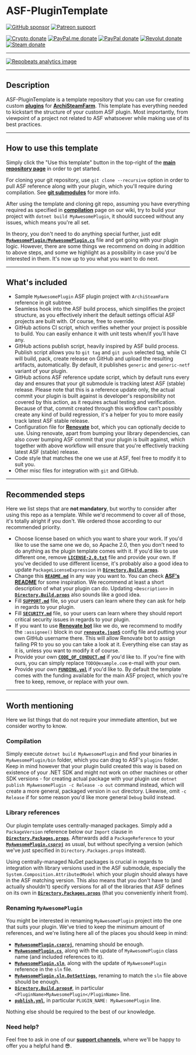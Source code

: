 # ASF-PluginTemplate

[![GitHub sponsor](https://img.shields.io/badge/GitHub-sponsor-ea4aaa.svg?logo=github-sponsors)](https://github.com/sponsors/JustArchi)
[![Patreon support](https://img.shields.io/badge/Patreon-support-f96854.svg?logo=patreon)](https://www.patreon.com/JustArchi)

[![Crypto donate](https://img.shields.io/badge/Crypto-donate-f7931a.svg?logo=bitcoin)](https://commerce.coinbase.com/checkout/0c23b844-c51b-45f4-9135-8db7c6fcf98e)
[![PayPal.me donate](https://img.shields.io/badge/PayPal.me-donate-00457c.svg?logo=paypal)](https://paypal.me/JustArchi)
[![PayPal donate](https://img.shields.io/badge/PayPal-donate-00457c.svg?logo=paypal)](https://www.paypal.com/cgi-bin/webscr?cmd=_s-xclick&hosted_button_id=HD2P2P3WGS5Y4)
[![Revolut donate](https://img.shields.io/badge/Revolut-donate-0075eb.svg?logo=revolut)](https://pay.revolut.com/profile/ukaszyxm)
[![Steam donate](https://img.shields.io/badge/Steam-donate-000000.svg?logo=steam)](https://steamcommunity.com/tradeoffer/new/?partner=46697991&token=0ix2Ruv_)

---

[![Repobeats analytics image](https://repobeats.axiom.co/api/embed/4aa3ac833c7593826ac47ccfdc49c46ae27abb3d.svg "Repobeats analytics image")](https://github.com/JustArchiNET/ASF-PluginTemplate/pulse)

---

## Description

ASF-PluginTemplate is a template repository that you can use for creating custom **[plugins](https://github.com/JustArchiNET/ArchiSteamFarm/wiki/Plugins)** for **[ArchiSteamFarm](https://github.com/JustArchiNET/ArchiSteamFarm)**. This template has everything needed to kickstart the structure of your custom ASF plugin. Most importantly, from viewpoint of a project not related to ASF whatsoever while making use of its best practices.

---

## How to use this template

Simply click the "Use this template" button in the top-right of the **[main repository page](https://github.com/JustArchiNET/ASF-PluginTemplate)** in order to get started.

For cloning your git repository, use `git clone --recursive` option in order to pull ASF reference along with your plugin, which you'll require during compilation. See **[git submodules](https://git-scm.com/book/en/v2/Git-Tools-Submodules)** for more info.

After using the template and cloning git repo, assuming you have everything required as specified in **[compilation](https://github.com/JustArchiNET/ArchiSteamFarm/wiki/Compilation)** page on our wiki, try to build your project with `dotnet build MyAwesomePlugin`, it should succeed without any issues, which means you're all set.

In theory, you don't need to do anything special further, just edit **[`MyAwesomePlugin/MyAwesomePlugin.cs`](https://github.com/JustArchiNET/ASF-PluginTemplate/blob/main/MyAwesomePlugin/MyAwesomePlugin.cs)** file and get going with your plugin logic. However, there are some things we recommend on doing in addition to above steps, and some we highlight as a possibility in case you'd be interested in them. It's now up to you what you want to do next.

---

## What's included

- Sample `MyAwesomePlugin` ASF plugin project with `ArchiSteamFarm` reference in git subtree.
- Seamless hook into the ASF build process, which simplifies the project structure, as you effectively inherit the default settings official ASF projects are built with. Of course, free to override.
- GitHub actions CI script, which verifies whether your project is possible to build. You can easily enhance it with unit tests when/if you'll have any.
- GitHub actions publish script, heavily inspired by ASF build process. Publish script allows you to `git tag` and `git push` selected tag, while CI will build, pack, create release on GitHub and upload the resulting artifacts, automatically. By default, it publishes `generic` and `generic-netf` variant of your plugin.
- GitHub actions ASF reference update script, which by default runs every day and ensures that your git submodule is tracking latest ASF (stable) release. Please note that this is a reference update only, the actual commit your plugin is built against is developer's responsibility not covered by this action, as it requires actual testing and verification. Because of that, commit created through this workflow can't possibly create any kind of build regression, it's a helper for you to more easily track latest ASF stable release.
- Configuration file for **[Renovate](https://github.com/renovatebot/renovate)** bot, which you can optionally decide to use. Using renovate, apart from bumping your library dependencies, can also cover bumping ASF commit that your plugin is built against, which together with above workflow will ensure that you're effectively tracking latest ASF (stable) release.
- Code style that matches the one we use at ASF, feel free to modify it to suit you.
- Other misc files for integration with `git` and GitHub.

---

## Recommended steps

Here we list steps that are **not mandatory**, but worthy to consider after using this repo as a template. While we'd recommend to cover all of those, it's totally alright if you don't. We ordered those according to our recommended priority.

- Choose license based on which you want to share your work. If you'd like to use the same one we do, so Apache 2.0, then you don't need to do anything as the plugin template comes with it. If you'd like to use different one, remove **[`LICENSE-2.0.txt`](https://github.com/JustArchiNET/ASF-PluginTemplate/blob/main/LICENSE-2.0.txt)** file and provide your own. If you've decided to use different license, it's probably also a good idea to update `PackageLicenseExpression` in **[`Directory.Build.props`](https://github.com/JustArchiNET/ASF-PluginTemplate/blob/main/Directory.Build.props#L16)**.
- Change this **[`README.md`](https://github.com/JustArchiNET/ASF-PluginTemplate/blob/main/README.md)** in any way you want to. You can check **[ASF's README](https://github.com/JustArchiNET/ArchiSteamFarm/blob/main/README.md)** for some inspiration. We recommend at least a short description of what your plugin can do. Updating `<Description>` in **[`Directory.Build.props`](https://github.com/JustArchiNET/ASF-PluginTemplate/blob/main/Directory.Build.props#L14)** also sounds like a good idea.
- Fill **[`SUPPORT.md`](https://github.com/JustArchiNET/ASF-PluginTemplate/blob/main/.github/SUPPORT.md)** file, so your users can learn where they can ask for help in regards to your plugin.
- Fill **[`SECURITY.md`](https://github.com/JustArchiNET/ASF-PluginTemplate/blob/main/.github/SECURITY.md)** file, so your users can learn where they should report critical security issues in regards to your plugin.
- If you want to use **[Renovate bot](https://github.com/renovatebot/renovate)** like we do, we recommend to modify the `:assignee()` block in our **[`renovate.json5`](https://github.com/JustArchiNET/ASF-PluginTemplate/blob/main/.github/renovate.json5#L5)** config file and putting your own GitHub username there. This will allow Renovate bot to assign failing PR to you so you can take a look at it. Everything else can stay as it is, unless you want to modify it of course.
- Provide your own **[`CODE_OF_CONDUCT.md`](https://github.com/JustArchiNET/ASF-PluginTemplate/blob/main/.github/CODE_OF_CONDUCT.md#enforcement)** if you'd like to. If you're fine with ours, you can simply replace `TODO@example.com` e-mail with your own.
- Provide your own **[`FUNDING.yml`](https://github.com/JustArchiNET/ASF-PluginTemplate/blob/main/.github/FUNDING.yml)** if you'd like to. By default the template comes with the funding available for the main ASF project, which you're free to keep, remove, or replace with your own.

---

## Worth mentioning

Here we list things that do not require your immediate attention, but we consider worthy to know.

### Compilation

Simply execute `dotnet build MyAwesomePlugin` and find your binaries in `MyAwesomePlugin/bin` folder, which you can drag to ASF's `plugins` folder. Keep in mind however that your plugin build created this way is based on existence of your .NET SDK and might not work on other machines or other SDK versions - for creating actual package with your plugin use `dotnet publish MyAwesomePlugin -c Release -o out` command instead, which will create a more general, packaged version in `out` directory. Likewise, omit `-c Release` if for some reason you'd like more general `Debug` build instead.

### Library references

Our plugin template uses centrally-managed packages. Simply add a `PackageVersion` reference below our `Import` clause in **[`Directory.Packages.props`](https://github.com/JustArchiNET/ASF-PluginTemplate/blob/main/Directory.Packages.props#L2)**. Afterwards add a `PackageReference` to your **[`MyAwesomePlugin.csproj`](https://github.com/JustArchiNET/ASF-PluginTemplate/blob/main/MyAwesomePlugin/MyAwesomePlugin.csproj#L6-L10)** as usual, but without specifying a version (which we've just specified in `Directory.Packages.props` instead).

Using centrally-managed NuGet packages is crucial in regards to integration with library versions used in the ASF submodule, especially the `System.Composition.AttributedModel` which your plugin should always have in the ASF matching version. This also means that you don't have to (and actually shouldn't) specify versions for all of the libraries that ASF defines on its own in **[`Directory.Packages.props`](https://github.com/JustArchiNET/ArchiSteamFarm/blob/main/Directory.Packages.props)** (that you conveniently inherit from).

### Renaming `MyAwesomePlugin`

You might be interested in renaming `MyAwesomePlugin` project into the one that suits your plugin. We've tried to keep the minimum amount of references, and we're listing here all of the places you should keep in mind:
- **[`MyAwesomePlugin.csproj`](https://github.com/JustArchiNET/ASF-PluginTemplate/blob/main/MyAwesomePlugin/MyAwesomePlugin.csproj)**, renaming should be enough.
- **[`MyAwesomePlugin.cs`](https://github.com/JustArchiNET/ASF-PluginTemplate/blob/main/MyAwesomePlugin/MyAwesomePlugin.cs#L6-L16)**, along with the update of `MyAwesomePlugin` class name (and included references to it).
- **[`MyAwesomePlugin.sln`](https://github.com/JustArchiNET/ASF-PluginTemplate/blob/main/MyAwesomePlugin.sln#L6)**, along with the update of `MyAwesomePlugin` reference in the `sln` file.
- **[`MyAwesomePlugin.sln.DotSettings`](https://github.com/JustArchiNET/ASF-PluginTemplate/blob/main/MyAwesomePlugin.sln.DotSettings)**, renaming to match the `sln` file above should be enough.
- **[`Directory.Build.props#`](https://github.com/JustArchiNET/ASF-PluginTemplate/blob/main/Directory.Build.props#L5)**, in particular `<PluginName>MyAwesomePlugin</PluginName>` line.
- **[`publish.yml`](https://github.com/JustArchiNET/ASF-PluginTemplate/blob/main/.github/workflows/publish.yml#L12)**, in particular `PLUGIN_NAME: MyAwesomePlugin` line.

Nothing else should be required to the best of our knowledge.

### Need help?

Feel free to ask in one of our **[support channels](https://github.com/JustArchiNET/ArchiSteamFarm/blob/main/.github/SUPPORT.md)**, where we'll be happy to offer you a helpful hand 😎.
